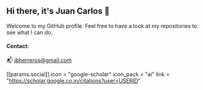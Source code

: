 ## Hi there, it's Juan Carlos 👋

Welcome to my GitHub profile. Feel free to have a look at my repositories to see what I can do. 

#### Contact:
📬 jbherreros@gmail.com

[[params.social]]
  icon = "google-scholar"
  icon_pack = "ai"
  link = "https://scholar.google.co.in/citations?user=USERID"
